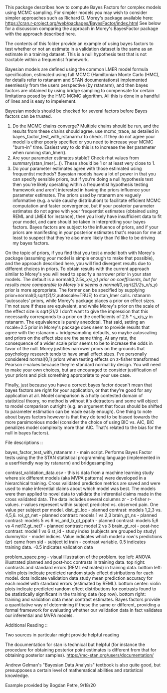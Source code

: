 This package describes how to compute Bayes Factors for complex models using MCMC sampling. For
simpler models you may wish to consider simpler approaches such as Richard D. Morey's package
available here:
https://cran.r-project.org/web/packages/BayesFactor/index.html
See below for a discussion comparing the approach in Morey's BayesFactor package with the 
approach described here.

The contents of this folder provide an example of using bayes factors to test whether or not an
estimate in a validation dataset is the same as an estimate in a training dataset. This is a null
hypothesis test that is not tractable within a frequentist framework. 

Bayesian models are defined using the common LMER model formula specification, estimated using
full MCMC (Hamiltonian Monte Carlo (HMC), for details refer to rstanarm and STAN documentations)
implemented seemlessly from the users perspective (by rstanarm), and then bayes factors are
obtained by using bridge sampling to compensate for certain limitations posed by the HMC MCMC
algorithm. All this is done in a handful of lines and is easy to impelement. 

Bayesian models should be checked for several factors before Bayes factors can be trusted.
1) Do the MCMC chains converge? Multiple chains should be run, and the results from these chains
should agree. use mcmc_trace, as detailed in bayes_factor_test_with_rstanarm.r to check. If they
do not agree your model is either poorly specified or you need to increase your MCMC "burn-in"
time. Easiest way to do this is to increase the iter parameter when running stan_lmer().
2) Are your parameter estimates stable? Check rhat values from summary(stan_lmer(...)). These
should be 1 or at least very close to 1.
3) Do your parameter estimates agree with those estimated using frequentist methods? Bayesian
models have a lot of power in that you can specify sensible priors, but if you're doing a null
hypothesis test then you're likely operating within a frequentist hypothesis testing framework and
aren't interested in having the priors influence your parameter estimates. The priors used by
rstanarm are vaguely informative (e.g. a wide cauchy distribution) to facilitate efficient MCMC
computation and faster convergence, but if your posterior parameter estimates do not agree with
your frequentist estimates (obtained using REML and LME4 for instance), then you likely have
insufficient data to fit your model, and care should be taken in interpretting your bayes factors.
Bayes factors are subject to the influence of priors, and if your priors are manifesting in your
posterior estimates that's reason for me at least to suspect that they're also more likely than
I'd like to be driving my bayes factors.

On the topic of priors, if you find that you test a model both with Morey's package (assuming your
model is simple enough to make that possible), and the approach described here, you will find
divergent results due to different choices in priors. To obtain results with the current approach
similar to Morey's you will need to specify a narrower prior in your stan models. The default is a
normal(0,2.5*s_x/s_y) prior on coefficients, but for results more comparable to Morey's it seems a
normal(0,sqrt(2)/2*s_x/s_y) prior is more appropriate. The former can be specified by supplying
prior=normal(0,sqrt(2)/2,autoscale=TRUE) to stan_lmer calls. rstanarm 'autoscales' priors, while
Morey's package places a prior on effect sizes. I'm not sure if these are equivalent, and while
Morey's prior on the scale of the effect size is sqrt(2)/2 I don't want to give the impression
that this necessarily corresponds to a prior on the coefficients of 2.5 * s_x/s_y in rstanarm. The
equivalence is purely anecdotal. That said, setting an rscale=2.5 prior in Morey's package does
seem to provide results that agree with the rstanarm + bridgesampling defaults, so maybe 
autoscaling and priors on the effect size are the same thing. At any rate, the consequence of a 
wider scale prior seems to be to increase the odds in favor of the null. Morey justifies narrower
priors on the grounds that psychology research tends to have small effect sizes. I've personally
considered normal(0,1) priors when testing effects on z-fisher transformed Pearson r-values because
they're standard normal by design. You will need to make your own choices, but are encouraged to
consider justification of your priors and pick something appropriate to your use case.

Finally, just because you have a correct bayes factor doesn't mean that bayes factors are right
for your application, or that they're good for any application at all. Model comparison is a hotly
contested domain of statistical theory, no method is without it's detractors and some will object
to model comparison outright (e.g. an argument that focus should be shifted to parameter
estimation can be made easily enough). One thing to note about bayes factors however is that they
do tend to be biased towards the more parsimonious model (consider the choice of using BIC vs.
AIC, BIC penalizes model complexity more than AIC. That's related to the bias for the null in
bayes factors).


File descriptions ::

bayes_factor_test_with_rstanarm.r - main script. Performs Bayes Factor tests using the the STAN
statistical programming language (implemented in a userfriendly way by rstanarm) and
bridgesampling

contrast_validation_data.csv - this is data from a machine learning study where six different
models (aka MVPA patterns) were developed in a hierarchical training. Cross validated prediction
metrics are saved and were used to make inferential claims about which model was best. The models
were then applied to novel data to validate the inferential claims made in the cross validated
data. The data includes several columns
zr - z-fisher r-values. r-values represent within subject predicted vs. observed pain. One value
per subject per model.
dist_gt_loc - planned contrast: models 1,2,3 vs. 4,5,6.
roi_gt_net - planned contrast: models 1 vs 2,3
brain_gt_ns - planned contrast: models 5 vs 6
ns_and_b_gt_ppath - planned contrast: models 5,6 vs 4
net17_gt_net7 - planned contrast: model 2 vs 3
brain_gt_roi - post-hoc contrast: model 1 vs 6
st_id - study index (subjects are grouped by study)
dummyVar - model indices. Value indicates which model a row's predictions (zr) came from
sid - subject id
train - contrast variable. 0.5 indicates training data. -0.5 indicates validation data


problem_space.png - visual illustration of the problem.
top left: ANOVA illustrated planned and post-hoc contrasts in training data.
top right: contrasts and standard errors (REML estimated) in training data.
bottom left: violin plots indicate predicted random study effect distributions for each model.
dots indicate validation data study mean prediction accuracy for each model with standard errors
(estimated by REML).
bottom center: violin plots indicate predicted random effect distributions for contrasts found to
be statistically significant in the training data (top row).
bottom right: training and validation data mean contrast estimates. Bayes factors provide a
quantitative way of determining if these the same or different, providing a formal framework for
evaluating whether our validation data in fact validates our inferential and MVPA models.


Additional Reading ::

Two sources in particular might provide helpful reading

The documentation for stan is technical but helpful (for instance the procedure for obtaining
posterior point estimates is different from that for obtaining posterior samples).
https://mc-stan.org/users/documentation/

Andrew Gelman's "Bayesian Data Analysis" textbook is also quite good, but presupposes a certain
level of mathematical abilities and statistical knowledge.

Example provided by Bogdan Petre, 9/18/20
